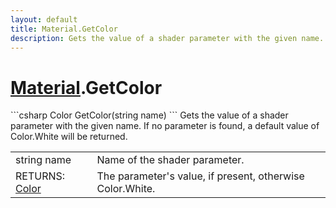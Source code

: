 ```yaml
---
layout: default
title: Material.GetColor
description: Gets the value of a shader parameter with the given name. If no parameter is found, a default value of Color.White will be returned.
---
```

# [Material]({{site.url}}/Pages/Reference/Material.html).GetColor

<div class='signature' markdown='1'>
```csharp
Color GetColor(string name)
```
Gets the value of a shader parameter with the given name.
If no parameter is found, a default value of Color.White will be
returned.
</div>

|  |  |
|--|--|
|string name|Name of the shader parameter.|
|RETURNS: [Color]({{site.url}}/Pages/Reference/Color.html)|The parameter's value, if present, otherwise Color.White.|





